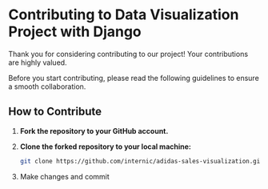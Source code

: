 # Contributing to Data Visualization Project with Django

Thank you for considering contributing to our project! Your contributions are highly valued.

Before you start contributing, please read the following guidelines to ensure a smooth collaboration.

## How to Contribute

1. **Fork the repository to your GitHub account.**

2. **Clone the forked repository to your local machine:**
   ```bash
   git clone https://github.com/internic/adidas-sales-visualization.git
   ```
3. Make changes and commit

